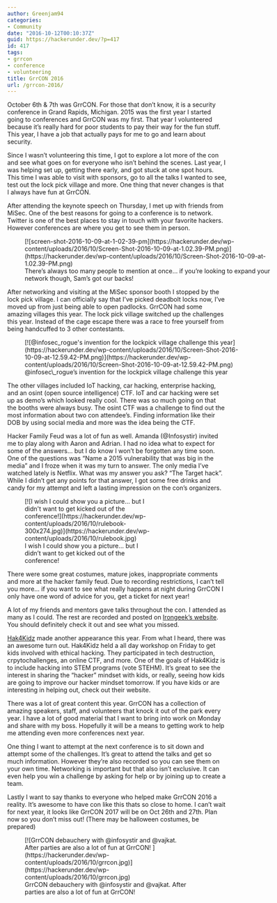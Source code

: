 ```yaml
---
author: Greenjam94
categories:
- Community
date: "2016-10-12T00:10:37Z"
guid: https://hackerunder.dev/?p=417
id: 417
tags:
- grrcon
- conference
- volunteering
title: GrrCON 2016
url: /grrcon-2016/
---
```


October 6th &amp; 7th was GrrCON. For those that don’t know, it is a security conference in Grand Rapids, Michigan. 2015 was the first year I started going to conferences and GrrCON was my first. That year I volunteered because it’s really hard for poor students to pay their way for the fun stuff. This year, I have a job that actually pays for me to go and learn about security.

Since I wasn’t volunteering this time, I got to explore a lot more of the con and see what goes on for everyone who isn’t behind the scenes. Last year, I was helping set up, getting there early, and got stuck at one spot hours. This time I was able to visit with sponsors, go to all the talks I wanted to see, test out the lock pick village and more. One thing that never changes is that I always have fun at GrrCON.

After attending the keynote speech on Thursday, I met up with friends from MiSec. One of the best reasons for going to a conference is to network. Twitter is one of the best places to stay in touch with your favorite hackers. However conferences are where you get to see them in person.

<figure aria-describedby="caption-attachment-419" class="wp-caption aligncenter" id="attachment_419" style="width: 592px">[![screen-shot-2016-10-09-at-1-02-39-pm](https://hackerunder.dev/wp-content/uploads/2016/10/Screen-Shot-2016-10-09-at-1.02.39-PM.png)](https://hackerunder.dev/wp-content/uploads/2016/10/Screen-Shot-2016-10-09-at-1.02.39-PM.png)<figcaption class="wp-caption-text" id="caption-attachment-419">There’s always too many people to mention at once… if you’re looking to expand your network though, Sam’s got our backs!</figcaption></figure>

After networking and visiting at the MiSec sponsor booth I stopped by the lock pick village. I can officially say that I’ve picked deadbolt locks now, I’ve moved up from just being able to open padlocks. GrrCON had some amazing villages this year. The lock pick village switched up the challenges this year. Instead of the cage escape there was a race to free yourself from being handcuffed to 3 other contestants.

<figure aria-describedby="caption-attachment-420" class="wp-caption aligncenter" id="attachment_420" style="width: 495px">[![@infosec_rogue's invention for the lockpick village challenge this year](https://hackerunder.dev/wp-content/uploads/2016/10/Screen-Shot-2016-10-09-at-12.59.42-PM.png)](https://hackerunder.dev/wp-content/uploads/2016/10/Screen-Shot-2016-10-09-at-12.59.42-PM.png)<figcaption class="wp-caption-text" id="caption-attachment-420">@infosec\_rogue’s invention for the lockpick village challenge this year</figcaption></figure>

The other villages included IoT hacking, car hacking, enterprise hacking, and an osint (open source intelligence) CTF. IoT and car hacking were set up as demo’s which looked really cool. There was so much going on that the booths were always busy. The osint CTF was a challenge to find out the most information about two con attendee’s. Finding information like their DOB by using social media and more was the idea being the CTF.

Hacker Family Feud was a lot of fun as well. Amanda (@Infosystir) invited me to play along with Aaron and Adrian. I had no idea what to expect for some of the answers… but I do know I won’t be forgotten any time soon. One of the questions was “Name a 2015 vulnerability that was big in the media” and I froze when it was my turn to answer. The only media I’ve watched lately is Netflix. What was my answer you ask? “The Target hack”. While I didn’t get any points for that answer, I got some free drinks and candy for my attempt and left a lasting impression on the con’s organizers.

<figure aria-describedby="caption-attachment-421" class="wp-caption aligncenter" id="attachment_421" style="width: 300px">[![I wish I could show you a picture... but I didn't want to get kicked out of the conference!](https://hackerunder.dev/wp-content/uploads/2016/10/rulebook-300x274.jpg)](https://hackerunder.dev/wp-content/uploads/2016/10/rulebook.jpg)<figcaption class="wp-caption-text" id="caption-attachment-421">I wish I could show you a picture… but I didn’t want to get kicked out of the conference!</figcaption></figure>

There were some great costumes, mature jokes, inappropriate comments and more at the hacker family feud. Due to recording restrictions, I can’t tell you more… if you want to see what really happens at night during GrrCON I only have one word of advice for you, get a ticket for next year!

A lot of my friends and mentors gave talks throughout the con. I attended as many as I could. The rest are recorded and posted on [Irongeek’s website](http://www.irongeek.com/i.php?page=videos/grrcon2016/mainlist). You should definitely check it out and see what you missed.

[Hak4Kidz](http://www.hak4kidz.com/) made another appearance this year. From what I heard, there was an awesome turn out. Hak4Kidz held a all day workshop on Friday to get kids involved with ethical hacking. They participated in tech destruction, crpytochallenges, an online CTF, and more. One of the goals of Hak4Kidz is to include hacking into STEM programs (vote STEHM). It’s great to see the interest in sharing the “hacker” mindset with kids, or really, seeing how kids are going to improve our hacker mindset tomorrow. If you have kids or are interesting in helping out, check out their website.

There was a lot of great content this year. GrrCON has a collection of amazing speakers, staff, and volunteers that knock it out of the park every year. I have a lot of good material that I want to bring into work on Monday and share with my boss. Hopefully it will be a means to getting work to help me attending even more conferences next year.

One thing I want to attempt at the next conference is to sit down and attempt some of the challenges. It’s great to attend the talks and get so much information. However they’re also recorded so you can see them on your own time. Networking is important but that also isn’t exclusive. It can even help you win a challenge by asking for help or by joining up to create a team.

Lastly I want to say thanks to everyone who helped make GrrCON 2016 a reality. It’s awesome to have con like this thats so close to home. I can’t wait for next year, it looks like GrrCON 2017 will be on Oct 26th and 27th. Plan now so you don’t miss out! (There may be halloween costumes, be prepared)

<figure aria-describedby="caption-attachment-424" class="wp-caption aligncenter" id="attachment_424" style="width: 384px">[![GrrCON debauchery with @infosystir and @vajkat. After parties are also a lot of fun at GrrCON! ](https://hackerunder.dev/wp-content/uploads/2016/10/grrcon.jpg)](https://hackerunder.dev/wp-content/uploads/2016/10/grrcon.jpg)<figcaption class="wp-caption-text" id="caption-attachment-424">GrrCON debauchery with @infosystir and @vajkat. After parties are also a lot of fun at GrrCON!</figcaption></figure>